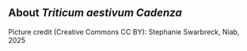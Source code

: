 **About *Triticum aestivum Cadenza***
-------------------------

Picture credit (Creative Commons CC BY): Stephanie Swarbreck, Niab, 2025
